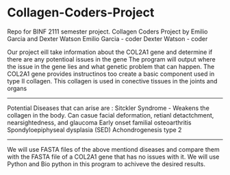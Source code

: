 # Collagen-Coders-Project
Repo for BINF 2111 semester project. 
Collagen Coders Project by Emilio Garcia and Dexter Watson
Emilio Garcia - coder
Dexter Watson - coder

Our project eill take information about the COL2A1 gene and determine if there are any potentioal issues in the gene
The program will output where the issue in the gene lies and what genetic problem that can happen.
The COL2A1 gene provides instructinos too create a basic component used in type II collagen. This collagen is used in conective tissues in the joints and organs

-------------------------------------------------------------------------------------------------------------------------------------------------------------------------

Potential Diseases that can arise are :
Sitckler Syndrome - Weakens the collagen in the body. Can casue facial deformation, retianl detactchment, nearsightedness, and glaucoma
Early onset familial osteoarthritis
Spondyloepiphyseal dysplasia (SED)
Achondrogenesis type 2

-------------------------------------------------------------------------------------------------------------------------------------------------------------------------

We will use FASTA files of the above mentiond diseases and compare them with the FASTA file of a COL2A1 gene that has no issues with it.
We will use Python and Bio python in this program to achiveve the desired results. 
